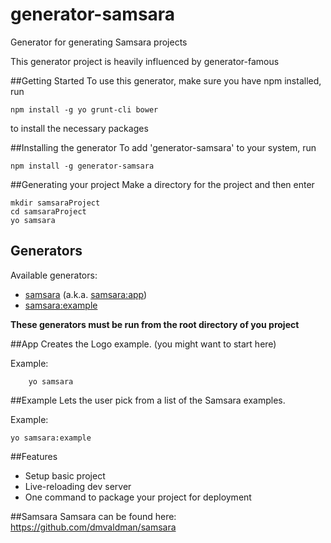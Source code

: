 # generator-samsara
Generator for generating Samsara projects

This generator project is heavily influenced by generator-famous

##Getting Started
To use this generator, make sure you have npm installed, run
```
npm install -g yo grunt-cli bower
```
to install the necessary packages

##Installing the generator
To add 'generator-samsara' to your system, run
```
npm install -g generator-samsara
```

##Generating your project
Make a directory for the project and then enter
```
mkdir samsaraProject
cd samsaraProject
yo samsara
```


## Generators
Available generators:

* [samsara](#app) (a.k.a. [samsara:app](#app))
* [samsara:example](#example)

**These generators must be run from the root directory of you project**

##App
Creates the Logo example. (you might want to start here)

Example:    
```
    yo samsara
```

##Example
Lets the user pick from a list of the Samsara examples.

Example:    
```
yo samsara:example
```

##Features
* Setup basic project
* Live-reloading dev server
* One command to package your project for deployment

##Samsara
Samsara can be found here: https://github.com/dmvaldman/samsara